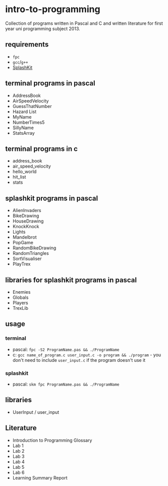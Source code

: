 # intro-to-programming

Collection of programs written in Pascal and C and written literature for first year uni programming subject 2013.

## requirements
- `fpc`
- `gcc`/`g++`
- [SplashKit](https://www.splashkit.io)

## terminal programs in pascal
- AddressBook
- AirSpeedVelocity
- GuessThatNumber
- Hazard List
- MyName
- NumberTimes5
- SillyName
- StatsArray

## terminal programs in c
- address_book
- air_speed_velocity
- hello_world
- hit_list
- stats

## splashkit programs in pascal
- AlienInvaders
- BikeDrawing
- HouseDrawing
- KnockKnock
- Lights
- Mandelbrot
- PopGame
- RandomBikeDrawing
- RandomTriangles
- SortVisualiser
- PlayTrex

## libraries for splashkit programs in pascal
- Enemies
- Globals
- Players
- TrexLib

## usage

### terminal
- pascal: `fpc -S2 ProgramName.pas && ./ProgramName`
- c: `gcc name_of_program.c user_input.c -o program && ./program` - you don't need to include `user_input.c` if the program doesn't use it

### splashkit
- pascal: `skm fpc ProgramName.pas && ./ProgramName`

## libraries
- UserInput / user_input

## Literature
- Introduction to Programming Glossary
- Lab 1
- Lab 2
- Lab 3
- Lab 4
- Lab 5
- Lab 6
- Learning Summary Report

